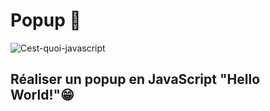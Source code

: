 # Popup 🎉
![Cest-quoi-javascript](https://user-images.githubusercontent.com/55487019/84516792-94541400-acce-11ea-8262-e8b67df5c47d.png)

## Réaliser un popup en JavaScript "Hello World!"😁
